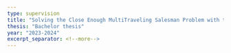 ```yaml
---
type: supervision
title: "Solving the Close Enough MultiTraveling Salesman Problem with the Hopfield Neural Network"
thesis: "Bachelor thesis"
year: "2023-2024"
excerpt_separator: <!--more-->
---
```

<!--more-->

